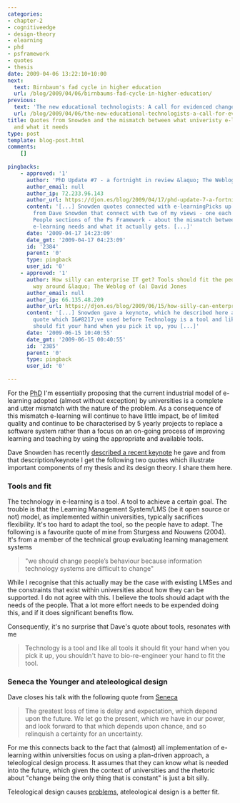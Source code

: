 ```yaml
---
categories:
- chapter-2
- cognitiveedge
- design-theory
- elearning
- phd
- psframework
- quotes
- thesis
date: 2009-04-06 13:22:10+10:00
next:
  text: Birnbaum's fad cycle in higher education
  url: /blog/2009/04/06/birnbaums-fad-cycle-in-higher-education/
previous:
  text: 'The new educational technologists: A call for evidenced change'
  url: /blog/2009/04/06/the-new-educational-technologists-a-call-for-evidenced-change/
title: Quotes from Snowden and the mismatch between what univeristy e-learning does
  and what it needs
type: post
template: blog-post.html
comments:
    []
    
pingbacks:
    - approved: '1'
      author: 'PhD Update #7 - a fortnight in review &laquo; The Weblog of (a) David Jones'
      author_email: null
      author_ip: 72.233.96.143
      author_url: https://djon.es/blog/2009/04/17/phd-update-7-a-fortnight-in-review/
      content: '[...] Snowden quotes connected with e-learningPicks up a couple of quotes
        from Dave Snowden that connect with two of my views - one each from Product and
        People sections of the Ps Framework - about the mismatch between what university-based
        e-learning needs and what it actually gets. [...]'
      date: '2009-04-17 14:23:09'
      date_gmt: '2009-04-17 04:23:09'
      id: '2384'
      parent: '0'
      type: pingback
      user_id: '0'
    - approved: '1'
      author: How silly can enterprise IT get? Tools should fit the people, not the other
        way around &laquo; The Weblog of (a) David Jones
      author_email: null
      author_ip: 66.135.48.209
      author_url: https://djon.es/blog/2009/06/15/how-silly-can-enterprise-it-get-tools-should-fit-the-people-not-the-other-way-around/
      content: '[...] Snowden gave a keynote, which he described here and uses the following
        quote which I&#8217;ve used before Technology is a tool and like all tools it
        should fit your hand when you pick it up, you [...]'
      date: '2009-06-15 10:40:55'
      date_gmt: '2009-06-15 00:40:55'
      id: '2385'
      parent: '0'
      type: pingback
      user_id: '0'
    
---
```

For the [PhD](/blog/research/phd-thesis/) I'm essentially proposing that the current industrial model of e-learning adopted (almost without exception) by universities is a complete and utter mismatch with the nature of the problem. As a consequence of this mismatch e-learning will continue to have little impact, be of limited quality and continue to be characterised by 5 yearly projects to replace a software system rather than a focus on an on-going process of improving learning and teaching by using the appropriate and available tools.

Dave Snowden has recently [described a recent keynote](http://www.cognitive-edge.com/blogs/dave/2009/04/kmrc_conference_blog_snowden.php) he gave and from that description/keynote I get the following two quotes which illustrate important components of my thesis and its design theory. I share them here.

### Tools and fit

The technology in e-learning is a tool. A tool to achieve a certain goal. The trouble is that the Learning Management System/LMS (be it open source or not) model, as implemented within universities, typically sacrifices flexibility. It's too hard to adapt the tool, so the people have to adapt. The following is a favourite quote of mine from Sturgess and Nouwens (2004). It's from a member of the technical group evaluating learning management systems

> "we should change people’s behaviour because information technology systems are difficult to change"

While I recognise that this actually may be the case with existing LMSes and the constraints that exist within universities about how they can be supported. I do not agree with this. I believe the tools should adapt with the needs of the people. That a lot more effort needs to be expended doing this, and if it does significant benefits flow.

Consequently, it's no surprise that Dave's quote about tools, resonates with me

> Technology is a tool and like all tools it should fit your hand when you pick it up, you shouldn't have to bio-re-engineer your hand to fit the tool.

### Seneca the Younger and ateleological design

Dave closes his talk with the following quote from [Seneca](http://en.wikiquote.org/wiki/Seneca_the_Younger)

> The greatest loss of time is delay and expectation, which depend upon the future. We let go the present, which we have in our power, and look forward to that which depends upon chance, and so relinquish a certainty for an uncertainty.

For me this connects back to the fact that (almost) all implementation of e-learning within universities focus on using a plan-driven approach, a teleological design process. It assumes that they can know what is needed into the future, which given the context of universities and the rhetoric about "change being the only thing that is constant" is just a bit silly.

Teleological design causes [problems](/blog/publications/the-teleological-brake-on-icts-in-open-and-distance-learning/), ateleological design is a better fit.